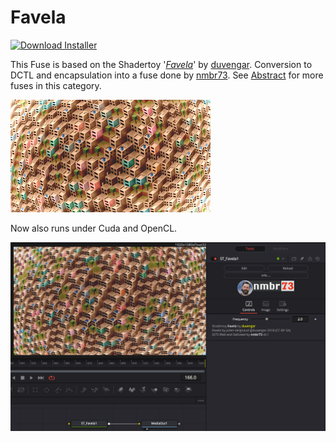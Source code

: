 # Favela
<a href="Favela-Installer.lua" download><img alt="Download Installer" src="https://img.shields.io/static/v1?label=Download&message=Favela-Installer.lua&color=blue" /></a>

This Fuse is based on the Shadertoy '_[Favela](https://www.shadertoy.com/view/ldGcDh)_' by [duvengar](https://www.shadertoy.com/user/duvengar). Conversion to DCTL and encapsulation into a fuse done by [nmbr73](../../Site/Profiles/nmbr73.md). See [Abstract](README.md) for more fuses in this category.

[![Favela Thumbnail](Favela.png)](https://www.shadertoy.com/view/ldGcDh "View on Shadertoy.com")



<!-- +++ DO NOT REMOVE THIS COMMENT +++ DO NOT ADD OR EDIT ANY TEXT BEFORE THIS LINE +++ IT WOULD BE A REALLY BAD IDEA +++ -->

Now also runs under Cuda and OpenCL.

![screenshot](Favela_screenshot.png "Favela.fuse in DaVinci Resolve")

<!-- +++ DO NOT REMOVE THIS COMMENT +++ DO NOT EDIT ANY TEXT THAT COMES AFTER THIS LINE +++ TRUST ME: JUST DON'T DO IT +++ -->

